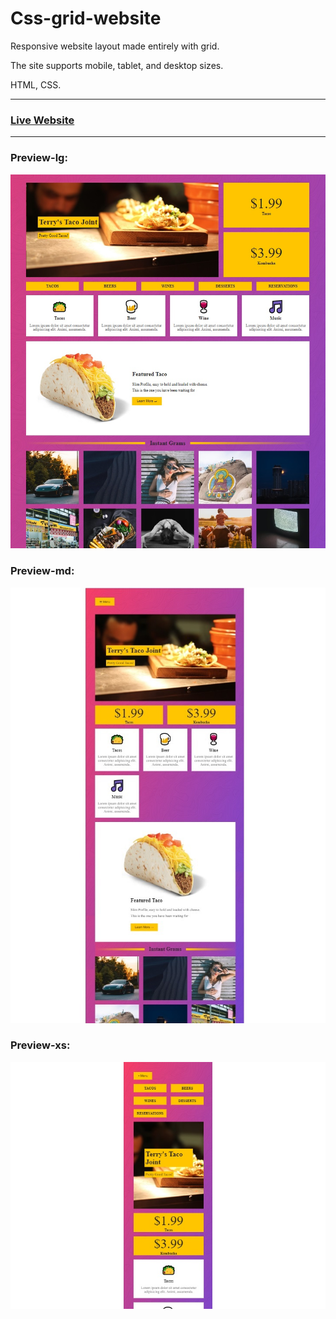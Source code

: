 # Css-grid-website
Responsive website layout made entirely with grid.

The site supports mobile, tablet, and desktop sizes.

HTML, CSS.

***
### [Live Website](https://gianluigivitale.github.io/css-grid-website/)
***
### Preview-lg:
![Preview](images/preview-lg.jpg "Preview")
### Preview-md:
![Preview](images/preview-md.jpg "Preview")
### Preview-xs:
![Preview](images/preview-xs.jpg "Preview")
